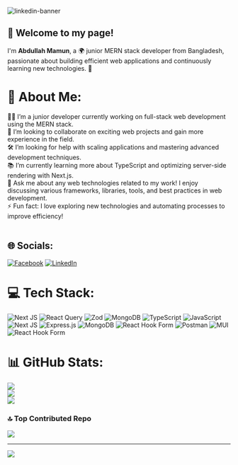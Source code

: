 ![linkedin-banner](https://github.com/user-attachments/assets/f66b2761-d7c2-4611-bff2-02fa6ae0a8dd)
<br/>
<h2>👋 Welcome to my page!</h2>
<p>I'm <strong>Abdullah Mamun</strong>, a 🌍 junior MERN stack developer from Bangladesh, passionate about building efficient web applications and continuously learning new technologies. 🚀</p>



# 💫 About Me:
👨‍💻 I’m a junior developer currently working on full-stack web development using the MERN stack.<br>🤝 I’m looking to collaborate on exciting web projects and gain more experience in the field.<br>🛠️ I’m looking for help with scaling applications and mastering advanced development techniques.<br>📚 I’m currently learning more about TypeScript and optimizing server-side rendering with Next.js.<br>💬 Ask me about any web technologies related to my work! I enjoy discussing various frameworks, libraries, tools, and best practices in web development.<br>⚡ Fun fact: I love exploring new technologies and automating processes to improve efficiency!<br><br>


## 🌐 Socials:
[![Facebook](https://img.shields.io/badge/Facebook-%231877F2.svg?logo=Facebook&logoColor=white)](https://facebook.com/abdullah-mamun-0110/) [![LinkedIn](https://img.shields.io/badge/LinkedIn-%230077B5.svg?logo=linkedin&logoColor=white)](https://linkedin.com/in/abdullah-mamun-0110) 

# 💻 Tech Stack:
![Next JS](https://img.shields.io/badge/Next-black?style=for-the-badge&logo=next.js&logoColor=white) ![React Query](https://img.shields.io/badge/-React%20Query-FF4154?style=for-the-badge&logo=react%20query&logoColor=white) ![Zod](https://img.shields.io/badge/zod-%233068b7.svg?style=for-the-badge&logo=zod&logoColor=white) ![MongoDB](https://img.shields.io/badge/MongoDB-%234ea94b.svg?style=for-the-badge&logo=mongodb&logoColor=white) ![TypeScript](https://img.shields.io/badge/typescript-%23007ACC.svg?style=for-the-badge&logo=typescript&logoColor=white) ![JavaScript](https://img.shields.io/badge/javascript-%23323330.svg?style=for-the-badge&logo=javascript&logoColor=%23F7DF1E) ![Next JS](https://img.shields.io/badge/Next-black?style=for-the-badge&logo=next.js&logoColor=white) ![Express.js](https://img.shields.io/badge/express.js-%23404d59.svg?style=for-the-badge&logo=express&logoColor=%2361DAFB) ![MongoDB](https://img.shields.io/badge/MongoDB-%234ea94b.svg?style=for-the-badge&logo=mongodb&logoColor=white) ![React Hook Form](https://img.shields.io/badge/React%20Hook%20Form-%23EC5990.svg?style=for-the-badge&logo=reacthookform&logoColor=white) ![Postman](https://img.shields.io/badge/Postman-FF6C37?style=for-the-badge&logo=postman&logoColor=white) ![MUI](https://img.shields.io/badge/MUI-%230081CB.svg?style=for-the-badge&logo=mui&logoColor=white) ![React Hook Form](https://img.shields.io/badge/React%20Hook%20Form-%23EC5990.svg?style=for-the-badge&logo=reacthookform&logoColor=white)
# 📊 GitHub Stats:
![](https://github-readme-stats.vercel.app/api?username=abdullahMamun01&theme=dark&hide_border=false&include_all_commits=false&count_private=true)<br/>
![](https://github-readme-streak-stats.herokuapp.com/?user=abdullahMamun01&theme=dark&hide_border=false)<br/>
![](https://github-readme-stats.vercel.app/api/top-langs/?username=abdullahMamun01&theme=dark&hide_border=false&include_all_commits=false&count_private=true&layout=compact)

### 🔝 Top Contributed Repo
![](https://github-contributor-stats.vercel.app/api?username=abdullahMamun01&limit=5&theme=dark&combine_all_yearly_contributions=true)

---
[![](https://visitcount.itsvg.in/api?id=abdullahMamun01&icon=0&color=0)](https://visitcount.itsvg.in)

<!-- Proudly created with GPRM ( https://gprm.itsvg.in ) -->
